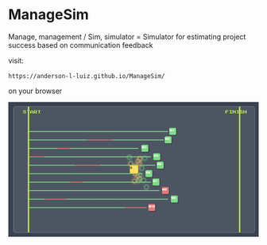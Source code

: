 # ManageSim
Manage, management / Sim, simulator = Simulator for estimating project success based on communication feedback

visit:

```
https://anderson-l-luiz.github.io/ManageSim/
```

on your browser

![Manage Sim](manage_sim.png)
